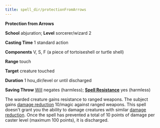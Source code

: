 ```yaml
---
title: spell_dir/protectionFromArrows
---
```

 **Protection from Arrows**

**School** abjuration; **Level** sorcerer/wizard 2

**Casting Time** 1 standard action

**Components** V, S, F (a piece of tortoiseshell or turtle shell)

**Range** touch

**Target** creature touched

**Duration** 1 hou_dir/level or until discharged

**Saving Throw** [Will](../combat#_will) negates (harmless); **[Spell Resistance](../glossary#_spell-resistance)** yes (harmless)

The warded creature gains resistance to ranged weapons. The subject gains [damage reduction](../glossary#_damage-reduction) 10/magic against ranged weapons. This spell doesn't grant you the ability to damage creatures with similar [damage reduction](../glossary#_damage-reduction). Once the spell has prevented a total of 10 points of damage per caster level (maximum 100 points), it is discharged.

